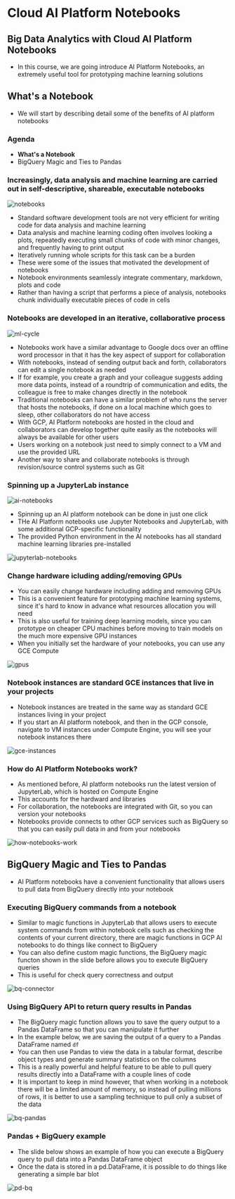 # Cloud AI Platform Notebooks

## Big Data Analytics with Cloud AI Platform Notebooks

- In this course, we are going introduce AI Platform Notebooks, an extremely useful tool for prototyping machine learning solutions

## What's a Notebook

- We will start by describing detail some of the benefits of AI platform notebooks

### Agenda

- **What's a Notebook**
- BigQuery Magic and Ties to Pandas

### Increasingly, data analysis and machine learning are carried out in self-descriptive, shareable, executable notebooks

![notebooks](./images/notebooks.jpeg)

- Standard software development tools are not very efficient for writing code for data analysis and machine learning
- Data analysis and machine learning coding often involves looking a plots, repeatedly executing small chunks of code with minor changes, and frequently having to print output
- Iteratively running whole scripts for this task can be a burden
- These were some of the issues that motivated the development of notebooks
- Notebook environments seamlessly integrate commentary, markdown, plots and code
- Rather than having a script that performs a piece of analysis, notebooks chunk individually executable pieces of code in cells

### Notebooks are developed in an iterative, collaborative process

![ml-cycle](./images/ml-cycle.jpeg)

- Notebooks work have a similar advantage to Google docs over an offline word processor in that it has the key aspect of support for collaboration
- With notebooks, instead of sending output back and forth, collaborators can edit a single notebook as needed
- If for example, you create a graph and your colleague suggests adding more data points, instead of a roundtrip of communication and edits, the colleague is free to make changes directly in the notebook
- Traditional notebooks can have a similar problem of who runs the server that hosts the notebooks, if done on a local machine which goes to sleep, other collaborators do not have access
- With GCP, AI Platform notebooks are hosted in the cloud and collaborators can develop together quite easily as the notebooks will always be available for other users
- Users working on a notebook just need to simply connect to a VM and use the provided URL
- Another way to share and collaborate notebooks is through revision/source control systems such as Git

### Spinning up a JupyterLab instance

![ai-notebooks](./images/ai-notebooks.jpeg)

- Spinning up an AI platform notebook can be done in just one click
- THe AI Platform notebooks use Jupyter Notebooks and JupyterLab, with some additional GCP-specific functionality
- The provided Python environment in the AI notebooks has all standard machine learning libraries pre-installed

![jupyterlab-notebooks](./images/jupyterlab-notebooks.jpeg)

### Change hardware icluding adding/removing GPUs

- You can easily change hardware including adding and removing GPUs
- This is a convenient feature for prototyping machine learning systems, since it's hard to know in advance what resources allocation you will need
- This is also useful for training deep learning models, since you can prototype on cheaper CPU machines before moving to train models on the much more expensive GPU instances
- When you initially set the hardware of your notebooks, you can use any GCE Compute

![gpus](./images/gpus.jpeg)

### Notebook instances are standard GCE instances that live in your projects

- Notebook instances are treated in the same way as standard GCE instances living in your project
- If you start an AI platform notebook, and then in the GCP console, navigate to VM instances under Compute Engine, you will see your notebook instances there

![gce-instances](./images/gce-instances.PNG)

### How do AI Platform Notebooks work?

- As mentioned before, AI platform notebooks run the latest version of JupyterLab, which is hosted on Compute Engine
- This accounts for the hardward and libraries
- For collaboration, the notebooks are integrated with Git, so you can version your notebooks
- Notebooks provide connects to other GCP services such as BigQuery so that you can easily pull data in and from your notebooks

![how-notebooks-work](./images/how-notebooks-work.PNG)

## BigQuery Magic and Ties to Pandas

- AI Platform notebooks have a convenient functionality that allows users to pull data from BigQuery directly into your notebook

### Executing BigQuery commands from a notebook

- Similar to magic functions in JupyterLab that allows users to execute system commands from within notebook cells such as checking the contents of your current directory, there are magic functions in GCP AI notebooks to do things like connect to BigQuery
- You can also define custom magic functions, the BigQuery magic functon shown in the slide before allows you to execute BigQuery queries
- This is useful for check query correctness and output

![bq-connector](./images/bq-connector.jpeg)

### Using BigQuery API to return query results in Pandas

- The BigQuery magic function allows you to save the query output to a Pandas DataFrame so that you can manipulate it further
- In the example below, we are saving the output of a query to a Pandas DataFrame named `df`
- You can then use Pandas to view the data in a tabular format, describe object types and generate summary statistics on the columns
- This is a really powerful and helpful feature to be able to pull query results directly into a DataFrame with a couple lines of code
- It is important to keep in mind however, that when working in a notebook there will be a limited amount of memory, so instead of pulling millions of rows, it is better to use a sampling technique to pull only a subset of the data

![bq-pandas](./images/bq-pandas.PNG)

### Pandas + BigQuery example

- The slide below shows an example of how you can execute a BigQuery query to pull data into a Pandas DataFrame object
- Once the data is stored in a pd.DataFrame, it is possible to do things like generating a simple bar blot

![pd-bq](./images/pd-bq.PNG)